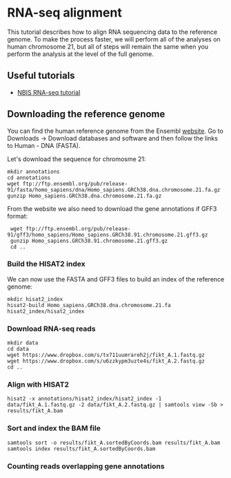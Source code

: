 # RNA-seq alignment
This tutorial describes how to align RNA sequencing data to the reference genome. To make the process faster, we will perform all of the analyses on human chromosome 21, but all of steps will remain the same when you perform the analysis at the level of the full genome.

## Useful tutorials

 - [NBIS RNA-seq tutorial](https://scilifelab.github.io/courses/rnaseq/labs/)

## Downloading the reference genome
You can find the human reference genome from the Ensembl [website](https://www.ensembl.org). Go to Downloads -> Download databases and software and then follow the links to Human - DNA (FASTA).

Let's download the sequence for chromosme 21:

	mkdir annotations
	cd annotations
	wget ftp://ftp.ensembl.org/pub/release-91/fasta/homo_sapiens/dna/Homo_sapiens.GRCh38.dna.chromosome.21.fa.gz
	gunzip Homo_sapiens.GRCh38.dna.chromosome.21.fa.gz

From the website we also need to download the gene annotations if GFF3 format:
	
	 wget ftp://ftp.ensembl.org/pub/release-91/gff3/homo_sapiens/Homo_sapiens.GRCh38.91.chromosome.21.gff3.gz
	 gunzip Homo_sapiens.GRCh38.91.chromosome.21.gff3.gz
	 cd ..

### Build the HISAT2 index
We can now use the FASTA and GFF3 files to build an index of the reference genome:

	mkdir hisat2_index
	hisat2-build Homo_sapiens.GRCh38.dna.chromosome.21.fa hisat2_index/hisat2_index

### Download RNA-seq reads

	mkdir data
	cd data
	wget https://www.dropbox.com/s/tx711uumrareh2j/fikt_A.1.fastq.gz
	wget https://www.dropbox.com/s/u6zzkypm3uzte4s/fikt_A.2.fastq.gz
	cd ..

### Align with HISAT2

	hisat2 -x annotations/hisat2_index/hisat2_index -1 data/fikt_A.1.fastq.gz -2 data/fikt_A.2.fastq.gz | samtools view -Sb > results/fikt_A.bam

### Sort and index the BAM file

	samtools sort -o results/fikt_A.sortedByCoords.bam results/fikt_A.bam
	samtools index results/fikt_A.sortedByCoords.bam
	
	
### Counting reads overlapping gene annotations

<!--stackedit_data:
eyJoaXN0b3J5IjpbMTI4NjQ1OTM4NF19
-->